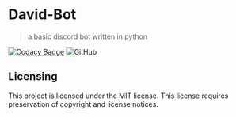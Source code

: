 # David-Bot

> a basic discord bot written in python

[![Codacy Badge](https://api.codacy.com/project/badge/Grade/bc48ccc43eb7499791c22bb79cc7c2a6)](https://www.codacy.com/manual/afranco20/david-bot?utm_campaign=Badge_Grade)
![GitHub](https://img.shields.io/github/license/afranco20/david-bot)

## Licensing

This project is licensed under the MIT license. This license requires preservation of copyright and license notices.
